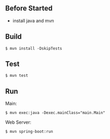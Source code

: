 ## Before Started

- install java and mvn

## Build

```
$ mvn install -DskipTests
```

## Test

```
$ mvn test
```

## Run

Main:
```
$ mvn exec:java -Dexec.mainClass="main.Main"
```

Web Server:
```
$ mvn spring-boot:run
```
